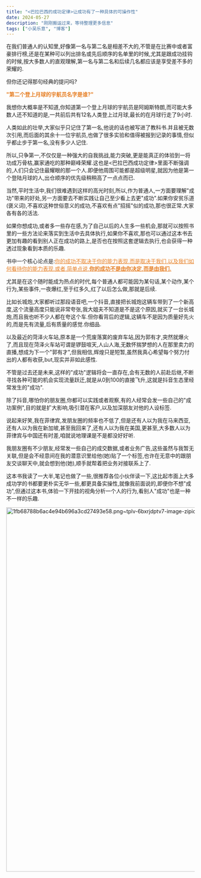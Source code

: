 ```yaml
---
title: "<巴拉巴西的成功定律>让成功有了一种具体的可操作性"
date: 2024-05-27
description: "刚刚搬运过来，等待整理更多信息"
tags: ["小吴乐意", "博客"]
---
```


<p>在我们普通人的认知里,好像第一名与第二名是相差不大的,不管是在比赛中或者富豪排行榜,还是在某种可以列出排名或先后顺序的名单里的时候,尤其是跟成功挂钩的时候,按大多数人的直观理解,第一名与第二名和后续几名都应该是享受差不多的荣耀的.</p>
<p>但你还记得那句经典的提问吗?</p>
<p><strong><span style="color: #e67e23;">"第二个登上月球的宇航员名字是谁?"</span></strong></p>
<p>我想你大概率是不知道,你知道第一个登上月球的宇航员是阿姆斯特朗,而可能大多数人还不知道的是,一共前后共有12名人类登上过月球,最长的在月球行走了9小时.</p>
<p>人类如此的壮举,大家似乎只记住了第一名,他说的话也被写进了教科书.并且被无数次引用,而后面的其余十一位宇航员,也做了很多实验和值得被报到记录的事情,但似乎都止步于第一名,没有多少人记住.</p>
<p>所以,只争第一,不仅仅是一种强大的自我挑战,能力突破,更是能真正的体验到一将功成万骨枯,赢家通吃的那种巅峰荣耀.这也是&lt;巴拉巴西成功定律&gt;里面不断强调的,人们只会记住最耀眼的那一个人.即便他周围可能都是超级明星,就因为他是第一个登陆月球的人,出仓顺序的优先级稍稍高了一点点而已.</p>
<p>当然,平时生活中,我们很难遇到这样的高光时刻,所以,作为普通人,一方面要理解"成功"带来的好处,另一方面要去不断实践让自己至少看上去更"成功".如果你安贫乐道(褒义词),不喜欢这种世俗意义的成功,不喜欢有点"招摇"似的成功,那也很正常.大家各有各的活法.</p>
<p>如果你想成功,或者多一些存在感,为了自己以后的人生多一些机会,那就可以按照书里的一些方法论来落实到生活中去具体执行,如果你不喜欢,那也可以通过这本书去更加有趣的看到别人正在成功的路上,是否也在按照这套逻辑去执行,也会获得一种透过现象看到本质的乐趣.</p>
<p>书中一个核心论点是:<span style="text-decoration: underline; color: #e67e23;">你的成功不取决于你的能力表现,而是取决于我们,以及我们如何看待你的能力表现.或者,简单点说,<strong>你的成功不是由你决定,而是由我们.</strong></span></p>
<p>尤其是在这个随时能成为热点的时代,每个普通人都可能因为某句话,某个动作,某个行为,某些事件,一夜爆红,至于红多久,红了以后怎么做,那就是后续.</p>
<p>比如长城炮,大家都听过那段语音吧,一个抖音,直接把长城炮这辆车带到了一个新高度,这个流量高度只能说非常夸张,我大姐夫不知道是不是这个原因,就买了一台长城炮,而且我也听不少人都在夸这个车.但你看背后的逻辑,这辆车不是因为质量好先火的,而是先有流量,后有质量的感觉.你细品.</p>
<p>以及最近的菏泽火车站,原本是一个荒废落寞的废弃车站,因为郭有才,突然就爆火了,而且现在菏泽火车站可谓是锣鼓喧天,人山人海,无数怀揣梦想的人在那里卖力的直播,想成为下一个"郭有才",但我相信,辉煌只是短暂,虽然我真心希望每个努力付出的人都有收获,but,现实并非如此感性.</p>
<p>不管是过去还是未来,这样的"成功"逻辑将会一直存在,会有无数的人前赴后继,不断寻找各种可能的机会实现流量跃迁,就是从0到100的直接飞升,这就是抖音生态里经常发生的"成功".</p>
<p>除了抖音,哪怕你的朋友圈,你都可以实践或者观察,有的人经常会发一些自己的"成功案例",目的就是扩大影响,吸引潜在客户,以及加深朋友对他的人设标签.</p>
<p>说起来好笑,我在菲律宾,发朋友圈的频率也不低了,但是还有人以为我在马来西亚,还有人以为我在新加坡,甚至我回来了,还有人以为我在美国,更甚至,大多数人以为菲律宾与中国还有时差,咱就说地理课是不是都没好好听.</p>
<p>我朋友圈有不少朋友,经常发一些自己的成交数据,或者业务广告,这些虽然与我暂无关联,但是会不经意间在我的潜意识里给他(她)贴了一个标签,也许在无意中的跟朋友交谈聊天中,就会想到他(她),顺手就帮着把业务对接联系上了.</p>
<p>这本书我读了一大半,笔记也做了一些,很推荐各位小伙伴读一下,这比起市面上大多成功学的书都要更朴实无华一些,都更具备实操性,就像我前面说的,即便你不想"成功",但通过这本书,体验一下开挂的视角分析一个人的行为,看别人"成功"也是一种不一样的乐趣.</p>
<p><a href="/content/uploadfile/202405/db7a1716777254.png" target="_blank" rel="noopener"><img src="/content/uploadfile/202405/db7a1716777254.png" alt="1fb68788b6ac4e94b696a3cd27493e58.png~tplv-6bxrjdptv7-image-zipic.png" width="970" height="970"></a></p>
